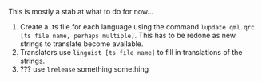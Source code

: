 This is mostly a stab at what to do for now...

1. Create a .ts file for each language using the command `lupdate qml.qrc [ts file name, perhaps multiple]`. This has to be redone as new strings to translate become available.
2. Translators use `linguist [ts file name]` to fill in translations of the strings.
3. ??? use `lrelease` something something
